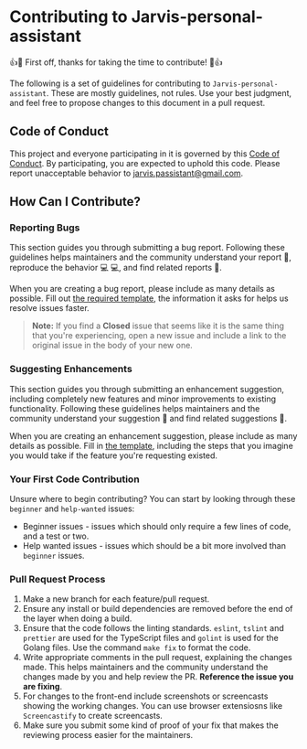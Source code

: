 # Contributing to Jarvis-personal-assistant

:+1::tada: First off, thanks for taking the time to contribute! :tada::+1:

The following is a set of guidelines for contributing to `Jarvis-personal-assistant`. These are mostly guidelines, not rules. Use your best judgment, and feel free to propose changes to this document in a pull request.


## Code of Conduct

This project and everyone participating in it is governed by this [Code of Conduct](CODE_OF_CONDUCT.md). By participating, you are expected to uphold this code. Please report unacceptable behavior to [jarvis.passistant@gmail.com](mailto:jarvis.passistant@gmail.com).

## How Can I Contribute?

### Reporting Bugs

This section guides you through submitting a bug report. Following these guidelines helps maintainers and the community understand your report :pencil:, reproduce the behavior :computer: :computer:, and find related reports :mag_right:.

When you are creating a bug report, please include as many details as possible. Fill out [the required template](https://github.com/Harkishen-Singh/Jarvis-personal-assistant/blob/master/.github/ISSUE_TEMPLATE/bug_report.md), the information it asks for helps us resolve issues faster.

> **Note:** If you find a **Closed** issue that seems like it is the same thing that you're experiencing, open a new issue and include a link to the original issue in the body of your new one.

### Suggesting Enhancements

This section guides you through submitting an enhancement suggestion, including completely new features and minor improvements to existing functionality. Following these guidelines helps maintainers and the community understand your suggestion :pencil: and find related suggestions :mag_right:.

When you are creating an enhancement suggestion, please include as many details as possible. Fill in [the template](https://github.com/Harkishen-Singh/Jarvis-personal-assistant/blob/master/.github/ISSUE_TEMPLATE/feature_request.md), including the steps that you imagine you would take if the feature you're requesting existed.

### Your First Code Contribution

Unsure where to begin contributing? You can start by looking through these `beginner` and `help-wanted` issues:

* Beginner issues - issues which should only require a few lines of code, and a test or two.
* Help wanted issues - issues which should be a bit more involved than `beginner` issues.

### Pull Request Process
1. Make a new branch for each feature/pull request. 
2. Ensure any install or build dependencies are removed before the end of the layer when doing a build.
3. Ensure that the code follows the linting standards. `eslint`, `tslint` and `prettier` are used for the TypeScript files and `golint` is used for the Golang files. Use the command `make fix` to format the code.
4. Write appropriate comments in the pull request, explaining the changes made. This helps maintainers and the community understand the changes made by you and help review the PR. **Reference the issue you are fixing**.
5. For changes to the front-end include screenshots or screencasts showing the working changes. You can use browser extensiosns like `Screencastify` to create screencasts.
6. Make sure you submit some kind of proof of your fix that makes the reviewing process easier for the maintainers.